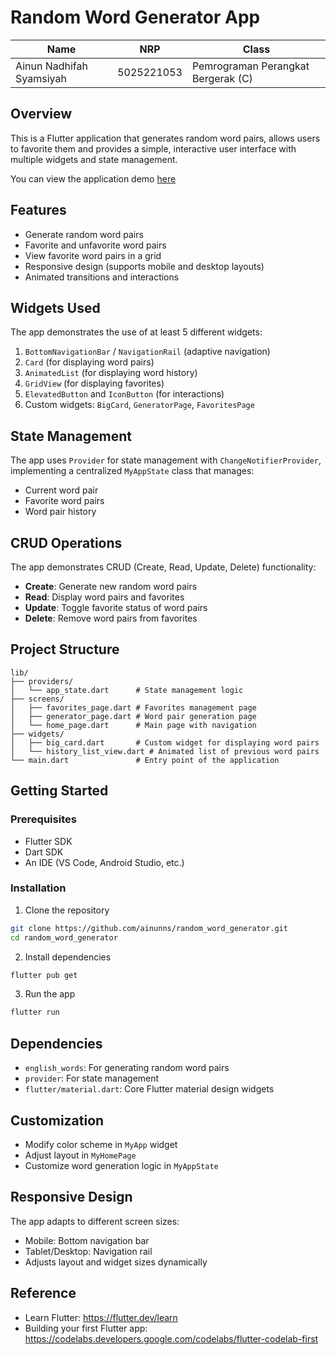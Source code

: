 # Random Word Generator App

| Name                     | NRP        | Class                              |
| ------------------------ | ---------- | ---------------------------------- |
| Ainun Nadhifah Syamsiyah | 5025221053 | Pemrograman Perangkat Bergerak (C) |

## Overview

This is a Flutter application that generates random word pairs, allows users to favorite them and provides a simple, interactive user interface with multiple widgets and state management.

You can view the application demo [here](https://youtu.be/O4P4JNaF_Nc)

## Features

- Generate random word pairs
- Favorite and unfavorite word pairs
- View favorite word pairs in a grid
- Responsive design (supports mobile and desktop layouts)
- Animated transitions and interactions

## Widgets Used

The app demonstrates the use of at least 5 different widgets:

1. `BottomNavigationBar` / `NavigationRail` (adaptive navigation)
2. `Card` (for displaying word pairs)
3. `AnimatedList` (for displaying word history)
4. `GridView` (for displaying favorites)
5. `ElevatedButton` and `IconButton` (for interactions)
6. Custom widgets: `BigCard`, `GeneratorPage`, `FavoritesPage`

## State Management

The app uses `Provider` for state management with `ChangeNotifierProvider`, implementing a centralized `MyAppState` class that manages:

- Current word pair
- Favorite word pairs
- Word pair history

## CRUD Operations

The app demonstrates CRUD (Create, Read, Update, Delete) functionality:

- **Create**: Generate new random word pairs
- **Read**: Display word pairs and favorites
- **Update**: Toggle favorite status of word pairs
- **Delete**: Remove word pairs from favorites

## Project Structure

```
lib/
├── providers/
│   └── app_state.dart      # State management logic
├── screens/
│   ├── favorites_page.dart # Favorites management page
│   ├── generator_page.dart # Word pair generation page
│   └── home_page.dart      # Main page with navigation
├── widgets/
│   ├── big_card.dart       # Custom widget for displaying word pairs
│   └── history_list_view.dart # Animated list of previous word pairs
└── main.dart               # Entry point of the application
```

## Getting Started

### Prerequisites

- Flutter SDK
- Dart SDK
- An IDE (VS Code, Android Studio, etc.)

### Installation

1. Clone the repository

```bash
git clone https://github.com/ainunns/random_word_generator.git
cd random_word_generator
```

2. Install dependencies

```bash
flutter pub get
```

3. Run the app

```bash
flutter run
```

## Dependencies

- `english_words`: For generating random word pairs
- `provider`: For state management
- `flutter/material.dart`: Core Flutter material design widgets

## Customization

- Modify color scheme in `MyApp` widget
- Adjust layout in `MyHomePage`
- Customize word generation logic in `MyAppState`

## Responsive Design

The app adapts to different screen sizes:

- Mobile: Bottom navigation bar
- Tablet/Desktop: Navigation rail
- Adjusts layout and widget sizes dynamically

## Reference

- Learn Flutter: https://flutter.dev/learn
- Building your first Flutter app: https://codelabs.developers.google.com/codelabs/flutter-codelab-first

